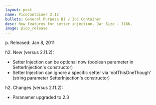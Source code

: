 ```yaml
---
layout: post
name: PicoContainer 2.12
bullets: General Purpose DI / IoC Container
desc: New features for setter injection. Jar Size - 316K.
image: pico_release
---
```

p.  Released: Jan 8, 2011

h2. New (versus 2.11.2):

* Setter Injection can be optional now (boolean parameter in SetterInjection's constructor) 
* Setter Injection can ignore a specific setter via 'notThisOneThough' (string parameter SetterInjection's constructor) 

h2. Changes (versus 2.11.2):

* Paranamer upgraded to 2.3
 
